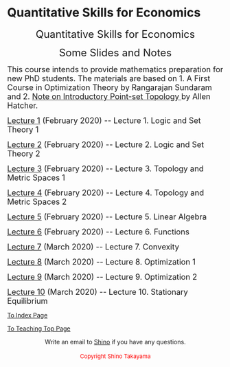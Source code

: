 # Quantitative Skills for Economics

<body>
<p align="center"><span style="font-size: x-large;">Quantitative Skills for Economics</span></p>
<p align="center"><span style="font-size: x-large;">Some Slides and Notes</span></p>
<p><font size="4">This course intends to provide mathematics preparation for new PhD students.  The materials are based on 1. A First Course in Optimization Theory by Rangarajan Sundaram and 2. <a href="http://pi.math.cornell.edu/~hatcher/Top/Topdownloads.html">Note on Introductory Point-set Topology </a>by Allen Hatcher.</font></p>

<p><a title="" href="lec01-Intro.pdf"><font size="4">Lecture 1</font></a><font size="4">&nbsp;(February 2020)&nbsp;-- Lecture 1. Logic and Set Theory 1</font></p>
<p><a title="" href="lec02-RnOverview.pdf"><font size="4">Lecture 2</font></a><font size="4">&nbsp;(February 2020)&nbsp;-- Lecture 2. Logic and Set Theory 2</font></p>
<p><a title="" href="lec03-TopologyMetric1.pdf"><font size="4">Lecture 3</font></a><font size="4">&nbsp;(February 2020)&nbsp;-- Lecture 3. Topology and Metric Spaces 1</font></p>
<p><a title="" href="lec04-TopologyMetric2.pdf"><font size="4">Lecture 4</font></a><font size="4">&nbsp;(February 2020)&nbsp;-- Lecture 4. Topology and Metric Spaces 2</font></p>
<p><a title="" href="lec05-LinearAlgebra.pdf"><font size="4">Lecture 5</font></a><font size="4">&nbsp;(February 2020)&nbsp;-- Lecture 5. Linear Algebra</font></p>
<p><a title="" href="lec06-Func.pdf"><font size="4">Lecture 6</font></a><font size="4">&nbsp;(February 2020)&nbsp;-- Lecture 6. Functions</font></p>
<p><a title="" href="lec07-Convexity.pdf"><font size="4">Lecture 7</font></a><font size="4">&nbsp;(March 2020)&nbsp;-- Lecture 7. Convexity</font></p>
<p><a title="" href="lec08-optimization1.pdf"><font size="4">Lecture 8</font></a><font size="4">&nbsp;(March 2020)&nbsp;-- Lecture 8. Optimization 1</font></p>
<p><a title="" href="lec09-optimization2.pdf"><font size="4">Lecture 9</font></a><font size="4">&nbsp;(March 2020)&nbsp;-- Lecture 9. Optimization 2</font></p>
<p><a title="" href="lec10-stationary.pdf"><font size="4">Lecture 10</font></a><font size="4">&nbsp;(March 2020)&nbsp;-- Lecture 10. Stationary Equilibrium</font></p>

<p><a title="" href="http://www.shinotakayama.com">To Index Page</a></p>
<p><a title="" href="https://shinotakayama.github.io/teaching/">To Teaching Top Page</a></p>
  
<center>Write an email to <a href="mailto:s.takayama1@uq.edu.au">Shino</a> if you have any questions. <br /> <br /><span style="color: #ff0000; font-size: small;">Copyright Shino Takayama </span></center>
</body>
</html>
